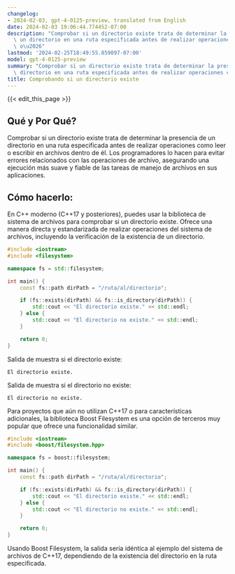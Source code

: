 ```yaml
---
changelog:
- 2024-02-03, gpt-4-0125-preview, translated from English
date: 2024-02-03 19:06:44.774452-07:00
description: "Comprobar si un directorio existe trata de determinar la presencia de\
  \ un directorio en una ruta especificada antes de realizar operaciones como leer\
  \ o\u2026"
lastmod: '2024-02-25T18:49:55.859097-07:00'
model: gpt-4-0125-preview
summary: "Comprobar si un directorio existe trata de determinar la presencia de un\
  \ directorio en una ruta especificada antes de realizar operaciones como leer o\u2026"
title: Comprobando si un directorio existe
---
```


{{< edit_this_page >}}

## Qué y Por Qué?
Comprobar si un directorio existe trata de determinar la presencia de un directorio en una ruta especificada antes de realizar operaciones como leer o escribir en archivos dentro de él. Los programadores lo hacen para evitar errores relacionados con las operaciones de archivo, asegurando una ejecución más suave y fiable de las tareas de manejo de archivos en sus aplicaciones.

## Cómo hacerlo:
En C++ moderno (C++17 y posteriores), puedes usar la biblioteca de sistema de archivos para comprobar si un directorio existe. Ofrece una manera directa y estandarizada de realizar operaciones del sistema de archivos, incluyendo la verificación de la existencia de un directorio.

```cpp
#include <iostream>
#include <filesystem>

namespace fs = std::filesystem;

int main() {
    const fs::path dirPath = "/ruta/al/directorio";

    if (fs::exists(dirPath) && fs::is_directory(dirPath)) {
        std::cout << "El directorio existe." << std::endl;
    } else {
        std::cout << "El directorio no existe." << std::endl;
    }

    return 0;
}
```
Salida de muestra si el directorio existe:
```
El directorio existe.
```

Salida de muestra si el directorio no existe:
```
El directorio no existe.
```

Para proyectos que aún no utilizan C++17 o para características adicionales, la biblioteca Boost Filesystem es una opción de terceros muy popular que ofrece una funcionalidad similar.

```cpp
#include <iostream>
#include <boost/filesystem.hpp>

namespace fs = boost::filesystem;

int main() {
    const fs::path dirPath = "/ruta/al/directorio";

    if (fs::exists(dirPath) && fs::is_directory(dirPath)) {
        std::cout << "El directorio existe." << std::endl;
    } else {
        std::cout << "El directorio no existe." << std::endl;
    }

    return 0;
}
```
Usando Boost Filesystem, la salida sería idéntica al ejemplo del sistema de archivos de C++17, dependiendo de la existencia del directorio en la ruta especificada.
